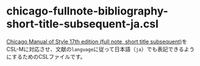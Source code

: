 # chicago-fullnote-bibliography-short-title-subsequent-ja.csl

[Chicago Manual of Style 17th edition (full note, short title subsequent)](https://www.zotero.org/styles?q=id%3Achicago-fullnote-bibliography-short-title-subsequent)をCSL-Mに対応させ、文献の`language`に従って日本語（`ja`）でも表記できるようにするためのCSLファイルです。
